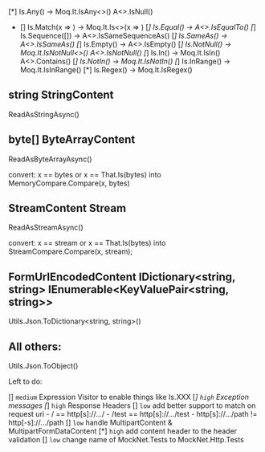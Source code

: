 [*] Is.Any() ->         Moq.It.IsAny<>()            A<>.IsNull()
- [] Is.Match(x => ) ->  Moq.It.Is<>(x => )
[*] Is.Equal() ->                                   A<>.IsEqualTo()
[*] Is.Sequence([]) ->                               A<>.IsSameSequenceAs()
[*] Is.SameAs() ->                                  A<>.IsSameAs()
[*] Is.Empty() ->                                   A<>.IsEmpty()
[*] Is.NotNull() ->     Moq.It.IsNotNull<>()        A<>.IsNotNull()
[*] Is.In() ->          Moq.It.IsIn<T>()             A<>.Contains()
[*] Is.NotIn() ->       Moq.It.IsNotIn<T>()
[*] Is.InRange() ->     Moq.It.IsInRange<T>()
[*] Is.Regex() ->       Moq.It.IsRegex()


string
StringContent
----
ReadAsStringAsync()


byte[]
ByteArrayContent
---
ReadAsByteArrayAsync()

convert: x == bytes or x == That.Is(bytes) into MemoryCompare.Compare(x, bytes)

StreamContent
Stream
---
ReadAsStreamAsync()

convert: x == stream or x == That.Is(bytes) into StreamCompare.Compare(x, stream);



FormUrlEncodedContent
IDictionary<string, string>
IEnumerable<KeyValuePair<string, string>>
---
Utils.Json.ToDictionary<string, string>()

All others:
---
Utils.Json.ToObject<T>()




Left to do:

[] `medium` Expression Visitor to enable things like Is.XXX
[*] `high` Exception messages
[*] `high` Response Headers
[] `low` add better support to match on request uri
    - / == http[s]://.../
    - /test == http[s]://.../test
    - http[s]://.../path != http[-s]://.../path
[] `low` handle MultipartContent & MultipartFormDataContent
[*] `high` add content header to the header validation
[] `low` change name of MockNet.Tests to MockNet.Http.Tests